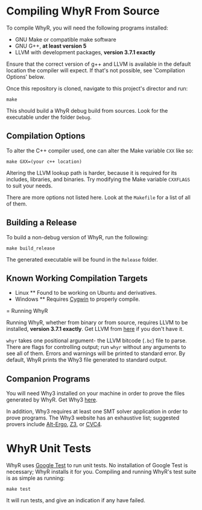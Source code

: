 # Compiling WhyR From Source

To compile WhyR, you will need the following programs installed:

* GNU Make or compatible make software
* GNU G++, **at least version 5**
* LLVM with development packages, **version 3.7.1 exactly**

Ensure that the correct version of g++ and LLVM is available in the default location the compiler will expect. If that's not possible, see 'Compilation Options' below.

Once this repository is cloned, navigate to this project's director and run:

```
make
```

This should build a WhyR debug build from sources. Look for the executable under the folder `Debug`.

## Compilation Options

To alter the C++ compiler used, one can alter the Make variable `CXX` like so:

```
make GXX=(your c++ location)
```

Altering the LLVM lookup path is harder, because it is required for its includes, libraries, and binaries. Try modifying the Make variable `CXXFLAGS` to suit your needs.

There are more options not listed here. Look at the `Makefile` for a list of all of them.

## Building a Release

To build a non-debug version of WhyR, run the following:

```
make build_release
```

The generated executable will be found in the `Release` folder.

## Known Working Compilation Targets

* Linux
** Found to be working on Ubuntu and derivatives.
* Windows
** Requires [Cygwin](https://www.cygwin.com/) to properly compile.

= Running WhyR

Running WhyR, whether from binary or from source, requires LLVM to be installed, **version 3.7.1 exactly**. Get LLVM from  [here](http://llvm.org/) if you don't have it.

`whyr` takes one positional argument- the LLVM bitcode (`.bc`) file to parse. There are flags for controlling output; run `whyr` without any arguments to see all of them. Errors and warnings will be printed to standard error. By default, WhyR prints the Why3 file generated to standard output.

## Companion Programs

You will need Why3 installed on your machine in order to prove the files generated by WhyR. Get Why3 [here](http://why3.lri.fr/).

In addition, Why3 requires at least one SMT solver application in order to prove programs. The Why3 website has an exhaustive list; suggested provers include [Alt-Ergo](https://alt-ergo.ocamlpro.com/), [Z3](https://github.com/Z3Prover/z3), or [CVC4](http://cvc4.cs.nyu.edu/web/).

# WhyR Unit Tests

WhyR uses [Google Test](https://github.com/google/googletest) to run unit tests. No installation of Google Test is necessary; WhyR installs it for you.  Compiling and running WhyR's test suite is as simple as running:

```
make test
```

It will run tests, and give an indication if any have failed.
